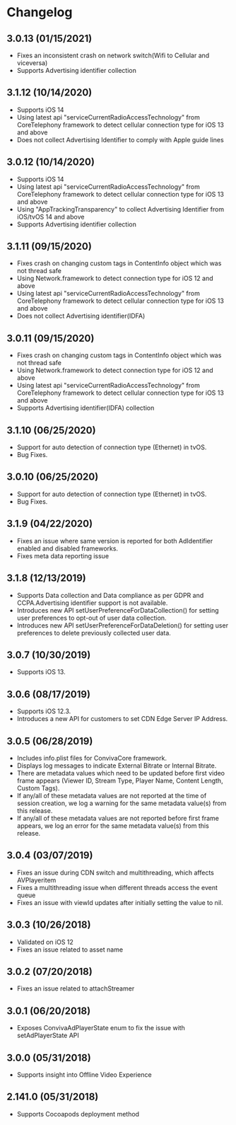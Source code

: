 # Changelog

## 3.0.13 (01/15/2021)
* Fixes an inconsistent crash on network switch(Wifi to Cellular and viceversa)
* Supports Advertising identifier collection

## 3.1.12 (10/14/2020)
* Supports iOS 14
* Using latest api "serviceCurrentRadioAccessTechnology" from CoreTelephony framework to detect cellular connection type for iOS 13 and above
* Does not collect Advertising Identifier to comply with Apple guide lines

## 3.0.12 (10/14/2020)
* Supports iOS 14
* Using latest api "serviceCurrentRadioAccessTechnology" from CoreTelephony framework to detect cellular connection type for iOS 13 and above
* Using "AppTrackingTransparency" to collect Advertising Identifier from iOS/tvOS 14 and above
* Supports Advertising identifier collection

## 3.1.11 (09/15/2020)
* Fixes crash on changing custom tags in ContentInfo object which was not thread safe
* Using Network.framework to detect connection type for iOS 12 and above
* Using latest api "serviceCurrentRadioAccessTechnology" from CoreTelephony framework to detect cellular connection type for iOS 13 and above
* Does not collect Advertising identifier(IDFA)

## 3.0.11 (09/15/2020)
* Fixes crash on changing custom tags in ContentInfo object which was not thread safe
* Using Network.framework to detect connection type for iOS 12 and above
* Using latest api "serviceCurrentRadioAccessTechnology" from CoreTelephony framework to detect cellular connection type for iOS 13 and above
* Supports Advertising identifier(IDFA) collection

## 3.1.10 (06/25/2020)
* Support for auto detection of connection type (Ethernet) in tvOS.
* Bug Fixes.

## 3.0.10 (06/25/2020)
* Support for auto detection of connection type (Ethernet) in tvOS.
* Bug Fixes.

## 3.1.9 (04/22/2020)
* Fixes an issue where same version is reported for both AdIdentifier enabled and disabled frameworks.
* Fixes meta data reporting issue

## 3.1.8 (12/13/2019)
* Supports Data collection and Data compliance as per GDPR and CCPA.Advertising identifier support is not available.
* Introduces new API setUserPreferenceForDataCollection() for setting user preferences to opt-out of user data collection.
* Introduces new API setUserPreferenceForDataDeletion() for setting user preferences to delete previously collected user data.

## 3.0.7 (10/30/2019)
* Supports iOS 13.

## 3.0.6 (08/17/2019)
* Supports iOS 12.3.
* Introduces a new API for customers to set CDN Edge Server IP Address.


## 3.0.5 (06/28/2019)
* Includes info.plist files for ConvivaCore framework.
* Displays log messages to indicate External Bitrate or Internal Bitrate.
* There are metadata values which need to be updated before first video frame appears (Viewer ID, Stream Type, Player Name, Content Length, Custom Tags).
* If any/all of these metadata values are not reported at the time of session creation, we log a warning for the same metadata value(s) from this release.
* If any/all of these metadata values are not reported before first frame appears, we log an error for the same metadata value(s) from this release.

## 3.0.4 (03/07/2019)
* Fixes an issue during CDN switch and multithreading, which affects AVPlayeritem
* Fixes a multithreading issue when different threads access the event queue
* Fixes an issue with viewId updates after initially setting the value to nil.

## 3.0.3 (10/26/2018)
* Validated on iOS 12
* Fixes an issue related to asset name

## 3.0.2 (07/20/2018)
* Fixes an issue related to attachStreamer

## 3.0.1 (06/20/2018)
* Exposes ConvivaAdPlayerState enum to fix the issue with setAdPlayerState API

## 3.0.0 (05/31/2018)
* Supports insight into Offline Video Experience

## 2.141.0 (05/31/2018)
* Supports Cocoapods deployment method

